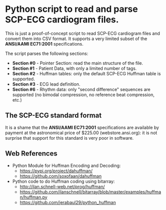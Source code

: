 # Python script to read and parse SCP-ECG cardiogram files.

This is just a proof-of-concept script to read SCP-ECG 
cardiogram files and convert them into CSV format. It supports a 
very limited subset of the **ANSI/AAMI EC71:2001** 
specifications.

The script parses the following sections:

* **Section #0** - Pointer Section: read the main structure of 
the file.
* **Section #1** - Patient Data, with only a limited number of 
tags.
* **Section #2** - Huffman tables: only the default SCP-ECG 
Huffman table is supported.
* **Section #3** - ECG lead definition.
* **Section #6** - Rhythm data: only "second difference" 
sequences are supported (no bimodal compression, no reference 
beat compression, etc.)

## The SCP-ECG standard format

It is a shame that the **ANSI/AAMI EC71:2001** specifications 
are available by payment at the astronomical price of $225.00 
(webstore.ansi.org): it is not surprise that support for this 
standard is very poor in software.

## Web References

* Python Module for Huffman Encoding and Decoding:
  * https://pypi.org/project/dahuffman/
  * https://github.com/soxofaan/dahuffman
* Python code to do Huffman coding using bitarray:
  * http://ilan.schnell-web.net/prog/huffman/
  * https://github.com/ilanschnell/bitarray/blob/master/examples/huffman/huffman.py
  * https://github.com/jerabaul29/python_huffman
